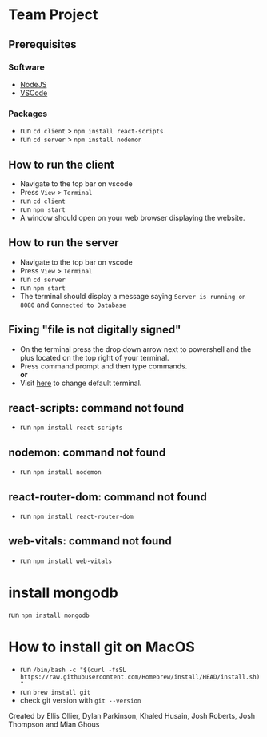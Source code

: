 # Team Project

## Prerequisites
### Software
* [NodeJS](https://nodejs.org/en)
* [VSCode](https://code.visualstudio.com/)

### Packages
* run `cd client` > `npm install react-scripts`
* run `cd server` > `npm install nodemon`

## How to run the client

* Navigate to the top bar on vscode
* Press `View` > `Terminal`
* run `cd client`
* run `npm start`
* A window should open on your web browser displaying the website.

## How to run the server

* Navigate to the top bar on vscode
* Press `View` > `Terminal`
* run `cd server`
* run `npm start`
* The terminal should display a message saying `Server is running on 8080` and `Connected to Database`

## Fixing "file is not digitally signed"

* On the terminal press the drop down arrow next to powershell and the plus located on the top right of your terminal.
* Press command prompt and then type commands.
<br/> **or**
* Visit [here](https://stackoverflow.com/questions/44435697/change-the-default-terminal-in-visual-studio-code) to change default terminal.

## react-scripts: command not found
* run `npm install react-scripts`

## nodemon: command not found
* run `npm install nodemon`

## react-router-dom: command not found 
* run `npm install react-router-dom`

## web-vitals: command not found
* run `npm install web-vitals`

# install mongodb
run `npm install mongodb`

# How to install git on MacOS

* run `/bin/bash -c "$(curl -fsSL https://raw.githubusercontent.com/Homebrew/install/HEAD/install.sh)"`
* run `brew install git`
* check git version with `git --version`

Created by Ellis Ollier, Dylan Parkinson, Khaled Husain, Josh Roberts, Josh Thompson and Mian Ghous

